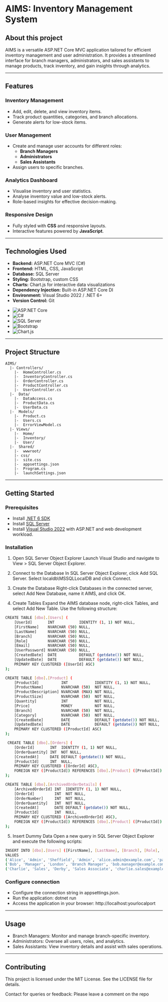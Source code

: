 # AIMS: Inventory Management System

## About this project
AIMS is a versatile ASP.NET Core MVC application tailored for efficient inventory management and user administration. It provides a streamlined interface for branch managers, administrators, and sales assistants to manage products, track inventory, and gain insights through analytics.

---

## Features
### Inventory Management
- Add, edit, delete, and view inventory items.
- Track product quantities, categories, and branch allocations.
- Generate alerts for low-stock items.

### User Management
- Create and manage user accounts for different roles:
  - **Branch Managers**
  - **Administrators**
  - **Sales Assistants**
- Assign users to specific branches.

### Analytics Dashboard
- Visualise inventory and user statistics.
- Analyse inventory value and low-stock alerts.
- Role-based insights for effective decision-making.

### Responsive Design
- Fully styled with **CSS** and responsive layouts.
- Interactive features powered by **JavaScript**.

---

## Technologies Used
- **Backend:** ASP.NET Core MVC (C#)
- **Frontend:** HTML, CSS, JavaScript
- **Database:** SQL Server
- **Styling:** Bootstrap, custom CSS
- **Charts:** Chart.js for interactive data visualizations
- **Dependency Injection:** Built-in ASP.NET Core DI
- **Environment:** Visual Studio 2022 / .NET 6+
- **Version Control:** Git
* ![ASP.NET Core](https://img.shields.io/badge/-ASP.NET%20Core-5C2D91?style=for-the-badge&logo=.net&logoColor=white)
* ![C#](https://img.shields.io/badge/-C%23-239120?style=for-the-badge&logo=csharp&logoColor=white)
* ![SQL Server](https://img.shields.io/badge/-SQL%20Server-CC2927?style=for-the-badge&logo=microsoft-sql-server&logoColor=white)
* ![Bootstrap](https://img.shields.io/badge/-Bootstrap-563D7C?style=for-the-badge&logo=bootstrap&logoColor=white)
* ![Chart.js](https://img.shields.io/badge/-Chart.js-FF6384?style=for-the-badge&logo=chartdotjs&logoColor=white)
---

## Project Structure

```
AIMS/ 
  |- Controllers/ 
    |-  HomeController.cs 
    |-  InventoryController.cs  
    |-  OrderController.cs  
    |-  ProductController.cs  
    |-  UserController.cs 
  |-  Data/  
    |-  DataAccess.cs  
    |-  ProductData.cs  
    |-  UserData.cs 
  |-  Models/  
    |-  Product.cs  
    |-  Users.cs  
    |-  ErrorViewModel.cs 
  |- Views/  
    |-  Home/  
    |-  Inventory/  
    |-  User/  
  |-  Shared/ 
    |-  wwwroot/  
    |- css/  
    |-  site.css 
    |-  appsettings.json 
    |-  Program.cs 
    |-  launchSettings.json
```

---

## Getting Started

### Prerequisites
- Install [.NET 6 SDK](https://dotnet.microsoft.com/download/dotnet/6.0)
- Install [SQL Server](https://www.microsoft.com/en-us/sql-server/sql-server-downloads)
- Install [Visual Studio 2022](https://visualstudio.microsoft.com/) with ASP.NET and web development workload.

### Installation

1. Open SQL Server Object Explorer
Launch Visual Studio and navigate to View > SQL Server Object Explorer.

2. Connect to the Database
In SQL Server Object Explorer, click Add SQL Server. Select localdb\MSSQLLocalDB and click Connect.

3. Create the Database
Right-click Databases in the connected server, select Add New Database, name it AIMS, and click OK.

4. Create Tables
Expand the AIMS database node, right-click Tables, and select Add New Table. Use the following structure:

```bash
CREATE TABLE [dbo].[Users] (
    [UserId]       INT           IDENTITY (1, 1) NOT NULL,
    [FirstName]    NVARCHAR (50) NULL,
    [LastName]     NVARCHAR (50) NULL,
    [Branch]       NVARCHAR (50) NULL,
    [Role]         NVARCHAR (50) NULL,
    [Email]        NVARCHAR (50) NULL,
    [UserPassword] NVARCHAR (50) NULL,
    [CreatedDate]  DATE          DEFAULT (getdate()) NOT NULL,
    [UpdatedDate]  DATE          DEFAULT (getdate()) NOT NULL,
    PRIMARY KEY CLUSTERED ([UserId] ASC)
);
```

```bash
CREATE TABLE [dbo].[Product] (
    [ProductId]          INT            IDENTITY (1, 1) NOT NULL,
    [ProductName]        NVARCHAR (50)  NOT NULL,
    [ProductDescription] NVARCHAR (MAX) NOT NULL,
    [ProductSize]        NVARCHAR (50)  NOT NULL,
    [Quantity]           INT            NOT NULL,
    [Price]              MONEY          NOT NULL,
    [Branch]             NVARCHAR (50)  NOT NULL,
    [Category]           NVARCHAR (50)  NOT NULL,
    [CreatedDate]        DATE           DEFAULT (getdate()) NOT NULL,
    [UpdatedDate]        DATE           DEFAULT (getdate()) NOT NULL,
    PRIMARY KEY CLUSTERED ([ProductId] ASC)
);
```

```bash
 CREATE TABLE [dbo].[Orders] (
    [OrderId]       INT  IDENTITY (1, 1) NOT NULL,
    [OrderQuantity] INT  NOT NULL,
    [CreatedAt]     DATE DEFAULT (getdate()) NOT NULL,
    [ProductId]     INT  NULL,
    PRIMARY KEY CLUSTERED ([OrderId] ASC),
    FOREIGN KEY ([ProductId]) REFERENCES [dbo].[Product] ([ProductId])
);
```

```bash
CREATE TABLE [dbo].[ArchivedOrderDetails] (
    [ArchivedOrderId] INT  IDENTITY (1, 1) NOT NULL,
    [OrderId]         INT  NOT NULL,
    [OrderNumber]     INT  NOT NULL,
    [OrderQuantity]   INT  NOT NULL,
    [CreatedAt]       DATE DEFAULT (getdate()) NOT NULL,
    [ProductId]       INT  NULL,
    PRIMARY KEY CLUSTERED ([ArchivedOrderId] ASC),
    FOREIGN KEY ([ProductId]) REFERENCES [dbo].[Product] ([ProductId])
);
```

5. Insert Dummy Data Open a new query in SQL Server Object Explorer and execute the following scripts:

```bash
INSERT INTO [dbo].[Users] ([FirstName], [LastName], [Branch], [Role], [Email], [UserPassword], [CreatedDate], [UpdatedDate])
VALUES 
('Alice', 'Admin', 'Sheffield', 'Admin', 'alice.admin@example.com', 'password123', '2025-01-01 19:08:08.790', '2025-01-01 19:08:08.790'),
('Bob', 'Manager', 'London', 'Branch Manager', 'bob.manager@example.com', 'password123', '2025-01-01 19:08:08.790', '2025-01-01 19:08:08.790'),
('Charlie', 'Sales', 'Derby', 'Sales Associate', 'charlie.sales@example.com', 'password123', '2025-01-01 19:08:08.790', '2025-01-01 19:08:08.790');
```

### Configure connection
- Configure the connection string in appsettings.json.
- Run the application: dotnet run
- Access the application in your browser:  http://localhost:yourlocalport

---

## Usage
- Branch Managers: Monitor and manage branch-specific inventory.
- Administrators: Oversee all users, roles, and analytics.
- Sales Assistants: View inventory details and assist with sales operations.

---

## Contributing

This project is licensed under the MIT License. See the LICENSE file for details.

Contact for queries or feedback: Please leave a comment on the repo

